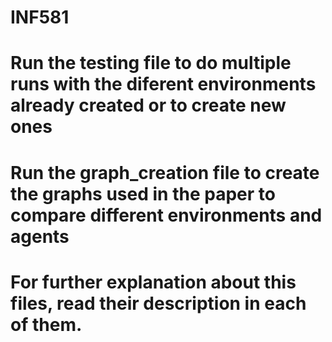 # INF581 
# Run the testing file to do multiple runs with the diferent environments already created or to create new ones
# Run the graph_creation file to create the graphs used in the paper to compare different environments and agents
# For further explanation about this files, read their description in each of them. 
